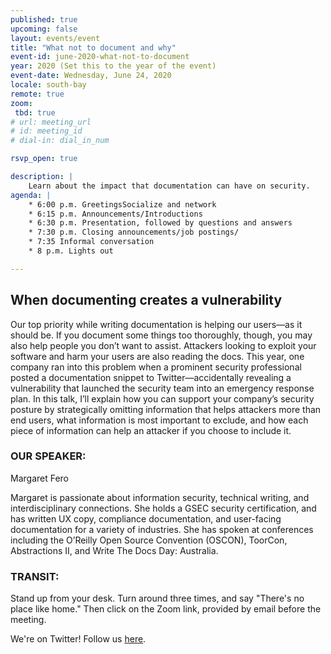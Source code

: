 ```yaml
---
published: true
upcoming: false
layout: events/event
title: "What not to document and why"
event-id: june-2020-what-not-to-document
year: 2020 (Set this to the year of the event)
event-date: Wednesday, June 24, 2020
locale: south-bay
remote: true
zoom:
 tbd: true
# url: meeting_url
# id: meeting_id
# dial-in: dial_in_num

rsvp_open: true

description: |
    Learn about the impact that documentation can have on security.  
agenda: |
    * 6:00 p.m. GreetingsSocialize and network
    * 6:15 p.m. Announcements/Introductions
    * 6:30 p.m. Presentation, followed by questions and answers
    * 7:30 p.m. Closing announcements/job postings/
    * 7:35 Informal conversation
    * 8 p.m. Lights out

---
```


## When documenting creates a vulnerability

Our top priority while writing documentation is helping our users—as it should be. If you document some things too thoroughly, though, you may also help people you don’t want to assist. Attackers looking to exploit your software and harm your users are also reading the docs. This year, one company ran into this problem when a prominent security professional posted a documentation snippet to Twitter—accidentally revealing a vulnerability that launched the security team into an emergency response plan. In this talk, I’ll explain how you can support your company’s security posture by strategically omitting information that helps attackers more than end users, what information is most important to exclude, and how each piece of information can help an attacker if you choose to include it.

### OUR SPEAKER:
Margaret Fero

Margaret is passionate about information security, technical writing, and interdisciplinary connections. She holds a GSEC security certification, and has written UX copy, compliance documentation, and user-facing documentation for a variety of industries. She has spoken at conferences including the O’Reilly Open Source Convention (OSCON), ToorCon, Abstractions II, and Write The Docs Day: Australia.

### TRANSIT:
Stand up from your desk. Turn around three times, and say "There's no place like home."
Then click on the Zoom link, provided by email before the meeting.

We're on Twitter! Follow us [here](https://twitter.com/WTD_SFBayArea).
